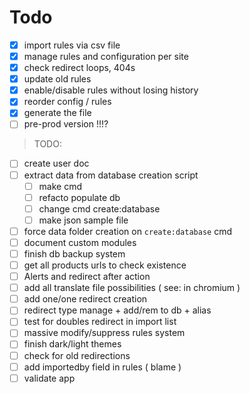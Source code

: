 # Todo


- [x] import rules via csv file  
- [x] manage rules and configuration per site  
- [x] check redirect loops, 404s  
- [x] update old rules  
- [x] enable/disable rules without losing history  
- [x] reorder config / rules  
- [x] generate the file  
- [ ] pre-prod version !!!?

> TODO:

- [ ] create user doc
- [ ] extract data from database creation script
  - [ ] make cmd
  - [ ] refacto populate db
  - [ ] change cmd create:database
  - [ ] make json sample file
- [ ] force data folder creation on `create:database` cmd
- [ ] document custom modules
- [ ] finish db backup system
- [ ] get all products urls to check existence
- [ ] Alerts and redirect after action
- [ ] add all translate file possibilities ( see: in chromium )
- [ ] add one/one redirect creation
- [ ] redirect type manage + add/rem to db + alias
- [ ] test for doubles redirect in import list
- [ ] massive modify/suppress rules system
- [ ] finish dark/light themes
- [ ] check for old redirections
- [ ] add importedby field in rules ( blame )
- [ ] validate app 
